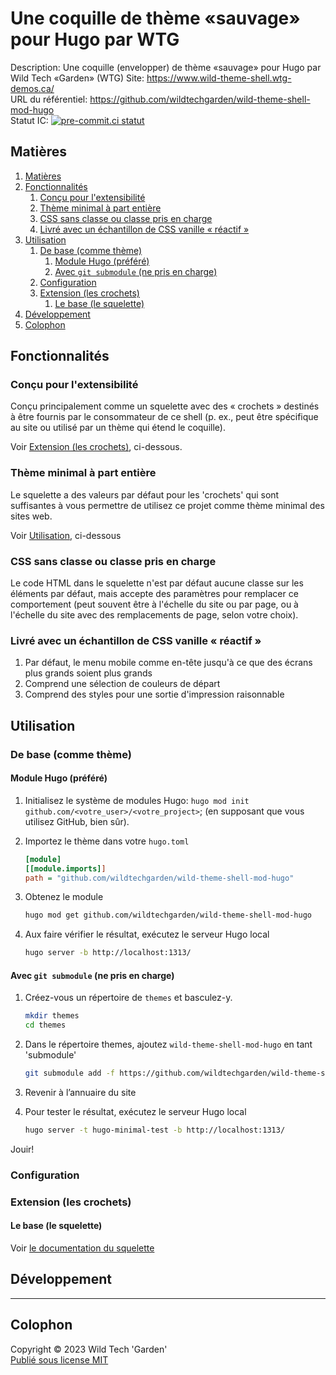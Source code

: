 # Une coquille de thème «sauvage» pour Hugo par WTG

Description:	Une coquille (envelopper) de thème «sauvage» pour Hugo par
					Wild Tech «Garden» (WTG)
Site: <https://www.wild-theme-shell.wtg-demos.ca/>  
URL du référentiel: <https://github.com/wildtechgarden/wild-theme-shell-mod-hugo>\
Statut IC: [![pre-commit.ci statut](https://results.pre-commit.ci/badge/github/wildtechgarden/wild-theme-shell-mod-hugo/main.svg)][pre-commit-ic]

## Matières

1. [Matières](#matières)
2. [Fonctionnalités](#fonctionnalités)
	1. [Conçu pour l'extensibilité](#conçu-pour-lextensibilité)
	2. [Thème minimal à part entière](#thème-minimal-à-part-entière)
	3. [CSS sans classe ou classe pris en charge](#css-sans-classe-ou-classe-pris-en-charge)
	4. [Livré avec un échantillon de CSS vanille « réactif »](#livré-avec-un-échantillon-de-css-vanille--réactif-)
3. [Utilisation](#utilisation)
	1. [De base (comme thème)](#de-base-comme-thème)
		1. [Module Hugo (préféré)](#module-hugo-préféré)
		2. [Avec `git submodule` (ne pris en charge)](#avec-git-submodule-ne-pris-en-charge)
	2. [Configuration](#configuration)
	3. [Extension (les crochets)](#extension-les-crochets)
		1. [Le base (le squelette)](#le-base-le-squelette)
4. [Développement](#développement)
5. [Colophon](#colophon)

## Fonctionnalités

### Conçu pour l'extensibilité

Conçu principalement comme un squelette avec des « crochets » destinés à être
fournis par le consommateur de ce shell (p. ex., peut être spécifique au site
ou utilisé par un thème qui étend le coquille).

Voir [Extension (les crochets)][extension], ci-dessous.

### Thème minimal à part entière

Le squelette a des valeurs par défaut pour les 'crochets' qui sont
suffisantes à vous permettre de utilisez ce projet comme thème minimal des
sites web.

Voir [Utilisation][use], ci-dessous

### CSS sans classe ou classe pris en charge

Le code HTML dans le squelette n'est par défaut aucune classe sur les éléments
par défaut, mais accepte des paramètres pour remplacer ce comportement (peut
souvent être à l'échelle du site ou par page, ou à l'échelle du site avec des
remplacements de page, selon votre choix).

### Livré avec un échantillon de CSS vanille « réactif »

1. Par défaut, le menu mobile comme en-tête jusqu'à ce que des écrans plus
	grands soient plus grands
2. Comprend une sélection de couleurs de départ
3. Comprend des styles pour une sortie d'impression raisonnable

## Utilisation

### De base (comme thème)

#### Module Hugo (préféré)

1. Initialisez le système de modules Hugo: `hugo mod init
	github.com/<votre_user>/<votre_project>`; (en supposant que vous utilisez
	GitHub, bien sûr).
2. Importez le thème dans votre `hugo.toml`

	```ini
	[module]
	[[module.imports]]
	path = "github.com/wildtechgarden/wild-theme-shell-mod-hugo"
	```

3. Obtenez le module

	```sh
	hugo mod get github.com/wildtechgarden/wild-theme-shell-mod-hugo
	```

4. Aux faire vérifier le résultat, exécutez le serveur Hugo local

	```sh
	hugo server -b http://localhost:1313/
	```

#### Avec `git submodule` (ne pris en charge)

1. Créez-vous un répertoire de `themes` et basculez-y.

	```sh
	mkdir themes
	cd themes
	```

2. Dans le répertoire themes, ajoutez `wild-theme-shell-mod-hugo` en tant
'submodule'

	```sh
	git submodule add -f https://github.com/wildtechgarden/wild-theme-shell-mod-hugo.git
	```

3. Revenir à l’annuaire du site
4. Pour tester le résultat, exécutez le serveur Hugo local

	```sh
	hugo server -t hugo-minimal-test -b http://localhost:1313/
	```

Jouir!

### Configuration

### Extension (les crochets)

#### Le base (le squelette)

Voir [le documentation du squelette][skel]

## Développement

-------

## Colophon

Copyright © 2023 Wild Tech 'Garden'  
[Publié sous license MIT](LICENSE)

[extension]: #extension-les-crochets
[skel]: docs/skeleton.fr.md
[pre-commit-ic]: https://results.pre-commit.ci/latest/github/wildtechgarden/wild-theme-shell-mod-hugo/main
[use]: #utilisation

